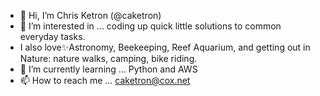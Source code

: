 - 👋 Hi, I’m Chris Ketron (@caketron)
- 👀 I’m interested in ... coding up quick little solutions to common everyday tasks.  
- I also love✨Astronomy, Beekeeping, Reef Aquarium, and getting out in Nature: nature walks, camping, bike riding.
- 🌱 I’m currently learning ... Python and AWS
- 📫 How to reach me ... caketron@cox.net

<!---
caketron/caketron is a ✨ special ✨ repository because its `README.md` (this file) appears on your GitHub profile.
You can click the Preview link to take a look at your changes.
--->
